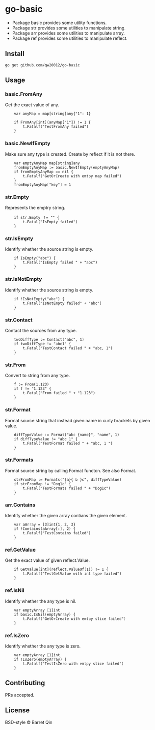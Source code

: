 # go-basic

- Package basic provides some utility functions.
- Package str provides some utilities to manipulate string.
- Package arr provides some utilities to manipulate array.
- Package ref provides some utilities to manipulate reflect.

## Install
```
go get github.com/qw20012/go-basic
```

## Usage

### basic.FromAny

Get the exact value of any.
```
	var anyMap = map[string]any{"1": 1}

	if FromAny[int](anyMap["1"]) != 1 {
		t.Fatalf("TestFromAny failed")
	}
```
### basic.NewIfEmpty

Make sure any type is created. Create by reflect if it is not there.
```
	var emptyAnyMap map[string]any
	fromEmptyAnyMap := basic.NewIfEmpty(emptyAnyMap)
	if fromEmptyAnyMap == nil {
		t.Fatalf("GetOrCreate with emtpy map failed")
	}
	fromEmptyAnyMap["key"] = 1
```
### str.Empty

Represents the emptry string.
```
	if str.Empty ！= "" {
		t.Fatal("IsEmpty failed")
	}
```
### str.IsEmpty

Identify whether the source string is empty.
```
	if IsEmpty("abc") {
		t.Fatal("IsEmpty failed " + "abc")
	}
```
### str.IsNotEmpty

Identify whether the source string is empty.
```
	if !IsNotEmpty("abc") {
		t.Fatal("IsNotEmpty failed" + "abc")
	}
```
### str.Contact

Contact the sources from any type.
```
	twoDiffType := Contact("abc", 1)
	if twoDiffType != "abc1" {
		t.Fatal("TestContact failed " + "abc, 1")
	}
```
### str.From

Convert to string from any type.
```
	f := From(1.123)
	if f != "1.123" {
		t.Fatal("From failed " + "1.123")
	}
```
### str.Format

Format source string that instead given name in curly brackets by given value.
```
	diffTypeValue := Format("abc {name}", "name", 1)
	if diffTypeValue != "abc 1" {
		t.Fatal("TestFormat failed " + "abc, 1 ")
	}
```
### str.Formats

Format source string by calling Format functon. See also Format.
```
	strFromMap := Formats("{a}{ b }c", diffTypeValue)
	if strFromMap != "Dog1c" {
		t.Fatal("TestFormats failed " + "Dog1c")
	}
```
### arr.Contains

Identify whether the given array contians the given element.
```
	var aArray = [3]int{1, 2, 3}
	if !Contains(aArray[:], 2) {
		t.Fatalf("TestContains failed")
	}
```
### ref.GetValue

Get the exact value of given reflect.Value.
```
	if GetValue[int](reflect.ValueOf(1)) != 1 {
		t.Fatalf("TestGetValue with int type failed")
	}
```
### ref.IsNil

Identify whether the any type is nil.
```
	var emptyArray [1]int
	if basic.IsNil(emptyArray) {
		t.Fatalf("GetOrCreate with emtpy slice failed")
	}
```
### ref.IsZero

Identify whether the any type is zero.
```
	var emptyArray [1]int
	if !IsZero(emptyArray) {
		t.Fatalf("TestIsZero with emtpy slice failed")
	}
```

## Contributing

PRs accepted.

## License

BSD-style © Barret Qin
